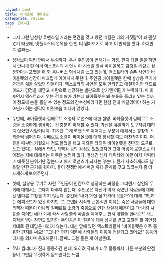 ```yaml
---
layout: post
title: 바이올렛 에버가든
categories: review
tags: [애니]
---
```


- 그저 그런 남성향 로맨스일 거라는 편견을 갖고 봤던 '4월은 너의 거짓말'이 꽤 괜찮았기 때문에, 넷플릭스의 안목을 한 번 더 믿어보기로 하고 이 만화를 봤다. 하지만 그 결과는..

- 생각보다 여러 면에서 부실하다. 우선 주인공이 변해가는 과정. 편지 대필 일을 하면서 만나게 된 여러 엑스트라의 사연 > 이 사연을 통해 바이올렛도 감정을 깨닫고 성장한다는 포맷을 매 화 옴니버스 형식처럼 쓰고 있는데, 엑스트라의 슬픈 사연과 바이올렛의 성장이 매끄럽게 이어지지 못한다. 주인공 바이올렛은 한때 살상용 무기에 가까운 삶을 살았던 인물이다. 엑스트라의 사연은 모두 안타깝고 애절하지만 안드로이드가 감정을 깨닫고 사람으로 성장하는 발판으로 삼기엔 어딘가 부족하다. 매 화 보면서 엑스트라가 우는 건 이해가 가는데 바이올렛은 왜 눈물을 흘리고 있는 걸까, 이 정도에 눈물 흘릴 수 있는 정도의 감수성이었다면 한참 전에 깨달았어야 하는 거 아닌가 하는 생각이 머릿속을 떠나지 않았다.

- 두번째, 바이올렛과 길베르트 소령의 로맨스에 대한 설명. 바이올렛이 길베르트 소령을 소중하게 생각하는 건 충분히 이해할 수 있다. 자신을 유일하게 도구처럼 대하지 않았던 사람이니까. 하지만 그게 로맨스로 이어지는 부분에 대해서는 굉장히 스리슬쩍 넘어간다. 길베르트 소령이 바이올렛에 대해 생각할 때도 마찬가지이다. 어렸을 때부터 키웠으니 정도 들었을 테고 자의든 타의든 바이올렛을 전쟁의 도구로 쓰고 있다는 점에서 연민, 죄책감 등의 감정도 있었겠지만 그게 어떻게 로맨스로 이어졌는 지에 대해서는 아무런 설명이 없다. 잘생긴 남자 캐릭터와 예쁜 여자 캐릭터가 애틋한 분위기만 잡는다고 해서 로맨스가 되지는 않는다. 뭔가 사소하게라도 납득할 만한 근거를 줘야지. 둘이 전쟁터에서 어떤 유대 관계를 갖고 있었는지 좀 더 자세하게 보여주던지.

- 셋째, 살상용 무기로 자란 주인공이 인간으로 성장하는 과정을 그리면서 살인의 무게에 대해서는 그다지 다루지 않는다. 주인공은 자신이 여태 죽였던 사람들에 대해선 별다른 고찰을 하지 않는다. 중간에 '내가 과연 살 자격이 있을까'에 대해 고민하는 에피소드가 있긴 하지만, 그 고민을 시작한 근본적인 이유는 죽은 사람들에 대한 죄책감 때문이 아니라 길베르트 소령의 죽음으로 인한 상실감 때문이고 "너처럼 사람을 죽이던 애가 이제 와서 사람들의 마음을 이어주는 편지 대필을 한다고?" 라는 지적을 받는 장면도 있지만, 주인공은 이 질문에 대해 상처를 받고 고민은 할 지언정 제대로 된 대답은 내리지 않는다. 대신 옆에 있던 엑스트라들이 "바이올렛은 아주 훌륭한 편지를 써요!" "그녀의 편지 덕분에 사람들의 마음이 전달되고 있어요!" 등등의 대사를 외치며 옹호해준다. 글쎄.. 그걸 물은 게 아닐텐데. 

- 작화 퀄리티가 진짜 훌륭하긴 한데, 오히려 작화가 너무 훌륭해서 다른 부분의 단점들이 그만큼 뚜렷하게 돋보인다는 느낌.
